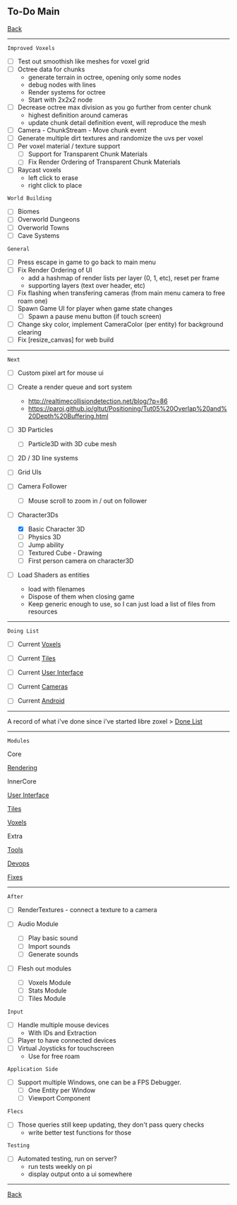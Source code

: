 To-Do Main
-----

[Back](../../readme.md)

-----

`Improved Voxels`

- [ ] Test out smoothish like meshes for voxel grid
- [ ] Octree data for chunks
    - generate terrain in octree, opening only some nodes
    - debug nodes with lines
    - Render systems for octree
    - Start with 2x2x2 node
- [ ] Decrease octree max division as you go further from center chunk
    - highest definition around cameras
    - update chunk detail definition event, will reproduce the mesh
- [ ] Camera - ChunkStream - Move chunk event
- [ ] Generate multiple dirt textures and randomize the uvs per voxel
- [ ] Per voxel material / texture support
    - [ ] Support for Transparent Chunk Materials
    - [ ] Fix Render Ordering of Transparent Chunk Materials
- [ ] Raycast voxels
    - left click to erase
    - right click to place

`World Building`

- [ ] Biomes
- [ ] Overworld Dungeons
- [ ] Overworld Towns
- [ ] Cave Systems

`General`

- [ ] Press escape in game to go back to main menu
- [ ] Fix Render Ordering of UI
    - add a hashmap of render lists per layer (0, 1, etc), reset per frame
    - supporting layers (text over header, etc)
- [ ] Fix flashing when transfering cameras (from main menu camera to free roam one)
- [ ] Spawn Game UI for player when game state changes
    - [ ] Spawn a pause menu button (if touch screen)
- [ ] Change sky color, implement CameraColor (per entity) for background clearing
- [ ] Fix [resize_canvas] for web build

-----

`Next`

- [ ] Custom pixel art for mouse ui

- [ ] Create a render queue and sort system
    - http://realtimecollisiondetection.net/blog/?p=86
    - https://paroj.github.io/gltut/Positioning/Tut05%20Overlap%20and%20Depth%20Buffering.html

- [ ] 3D Particles
    - [ ] Particle3D with 3D cube mesh

- [ ] 2D / 3D line systems
- [ ] Grid UIs

- [ ] Camera Follower
    - [ ] Mouse scroll to zoom in / out on follower
    
- [ ] Character3Ds
    - [x] Basic Character 3D
    - [ ] Physics 3D
    - [ ] Jump ability
    - [ ] Textured Cube - Drawing
    - [ ] First person camera on character3D

- [ ] Load Shaders as entities
    - load with filenames
    - Dispose of them when closing game
    - Keep generic enough to use, so I can just load a list of files from resources

-----

`Doing List`

- [ ] Current [Voxels](todo-voxels.md)

- [ ] Current [Tiles](todo-tiles.md)

- [ ] Current [User Interface](todo-ui.md)

- [ ] Current [Cameras](todo-cameras.md)

- [ ] Current [Android](todo-android.md)

-----

A record of what i've done since i've started libre zoxel > [Done List](todo-done.md)

-----

`Modules`

Core

[Rendering](todo-rendering.md)

InnerCore

[User Interface](todo-ui.md)

[Tiles](todo-tiles.md)

[Voxels](todo-voxels.md)

Extra

[Tools](todo-tools.md)

[Devops](todo-devops.md)

[Fixes](todo-fixes.md)

-----

`After`

- [ ] RenderTextures - connect a texture to a camera

- [ ] Audio Module
    - [ ] Play basic sound
    - [ ] Import sounds
    - [ ] Generate sounds

- [ ] Flesh out modules
    - [ ] Voxels Module
    - [ ] Stats Module
    - [ ] Tiles Module

`Input`

- [ ] Handle multiple mouse devices
    - With IDs and Extraction
- [ ] Player to have connected devices
- [ ] Virtual Joysticks for touchscreen
    - Use for free roam

`Application Side`

- [ ] Support multiple Windows, one can be a FPS Debugger.
    - [ ] One Entity per Window
    - [ ] Viewport Component

`Flecs`

- [ ] Those queries still keep updating, they don't pass query checks
    - write better test functions for those

`Testing`

- [ ] Automated testing, run on server?
    - run tests weekly on pi
    - display output onto a ui somewhere

-----

[Back](../../readme.md)